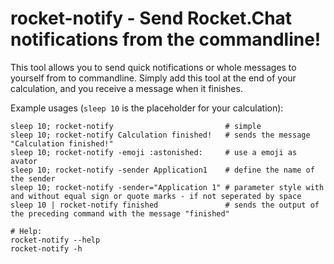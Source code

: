 # rocket-notify - Send Rocket.Chat notifications from the commandline!

This tool allows you to send quick notifications or whole messages to yourself from to commandline. Simply add this tool at the end of your calculation, and you receive a message when it finishes.

Example usages (`sleep 10` is the placeholder for your calculation):
```
sleep 10; rocket-notify                         # simple
sleep 10; rocket-notify Calculation finished!   # sends the message "Calculation finished!"
sleep 10; rocket-notify -emoji :astonished:     # use a emoji as avator 
sleep 10; rocket-notify -sender Application1    # define the name of the sender 
sleep 10; rocket-notify -sender="Application 1" # parameter style with and without equal sign or quote marks - if not seperated by space
sleep 10 | rocket-notify finished               # sends the output of the preceding command with the message "finished"

# Help:
rocket-notify --help
rocket-notify -h 
```